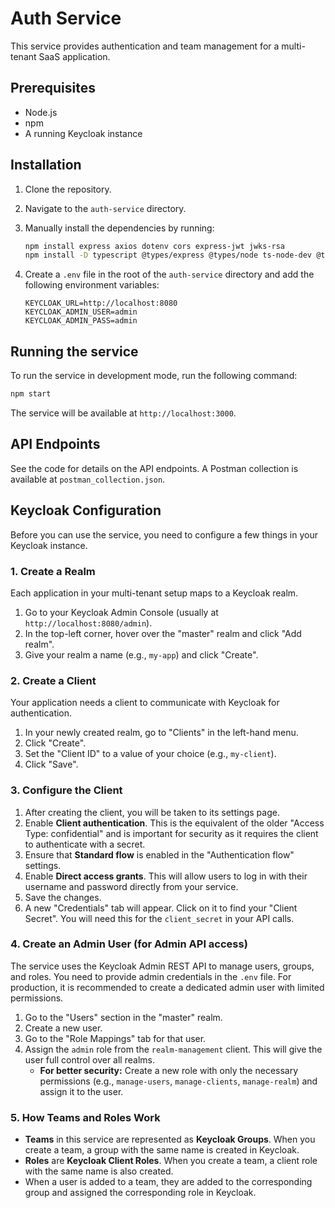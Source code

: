# Auth Service

This service provides authentication and team management for a multi-tenant SaaS application.

## Prerequisites

- Node.js
- npm
- A running Keycloak instance

## Installation

1.  Clone the repository.
2.  Navigate to the `auth-service` directory.
3.  Manually install the dependencies by running:
    ```bash
    npm install express axios dotenv cors express-jwt jwks-rsa
    npm install -D typescript @types/express @types/node ts-node-dev @types/cors
    ```
4.  Create a `.env` file in the root of the `auth-service` directory and add the following environment variables:

    ```
    KEYCLOAK_URL=http://localhost:8080
    KEYCLOAK_ADMIN_USER=admin
    KEYCLOAK_ADMIN_PASS=admin
    ```

## Running the service

To run the service in development mode, run the following command:

```bash
npm start
```

The service will be available at `http://localhost:3000`.

## API Endpoints

See the code for details on the API endpoints. A Postman collection is available at `postman_collection.json`.

## Keycloak Configuration

Before you can use the service, you need to configure a few things in your Keycloak instance.

### 1. Create a Realm

Each application in your multi-tenant setup maps to a Keycloak realm.

1.  Go to your Keycloak Admin Console (usually at `http://localhost:8080/admin`).
2.  In the top-left corner, hover over the "master" realm and click "Add realm".
3.  Give your realm a name (e.g., `my-app`) and click "Create".

### 2. Create a Client

Your application needs a client to communicate with Keycloak for authentication.

1.  In your newly created realm, go to "Clients" in the left-hand menu.
2.  Click "Create".
3.  Set the "Client ID" to a value of your choice (e.g., `my-client`).
4.  Click "Save".

### 3. Configure the Client

1.  After creating the client, you will be taken to its settings page.
2.  Enable **Client authentication**. This is the equivalent of the older "Access Type: confidential" and is important for security as it requires the client to authenticate with a secret.
3.  Ensure that **Standard flow** is enabled in the "Authentication flow" settings.
4.  Enable **Direct access grants**. This will allow users to log in with their username and password directly from your service.
5.  Save the changes.
6.  A new "Credentials" tab will appear. Click on it to find your "Client Secret". You will need this for the `client_secret` in your API calls.

### 4. Create an Admin User (for Admin API access)

The service uses the Keycloak Admin REST API to manage users, groups, and roles. You need to provide admin credentials in the `.env` file. For production, it is recommended to create a dedicated admin user with limited permissions.

1.  Go to the "Users" section in the "master" realm.
2.  Create a new user.
3.  Go to the "Role Mappings" tab for that user.
4.  Assign the `admin` role from the `realm-management` client. This will give the user full control over all realms.
    *   **For better security:** Create a new role with only the necessary permissions (e.g., `manage-users`, `manage-clients`, `manage-realm`) and assign it to the user.

### 5. How Teams and Roles Work

*   **Teams** in this service are represented as **Keycloak Groups**. When you create a team, a group with the same name is created in Keycloak.
*   **Roles** are **Keycloak Client Roles**. When you create a team, a client role with the same name is also created.
*   When a user is added to a team, they are added to the corresponding group and assigned the corresponding role in Keycloak.